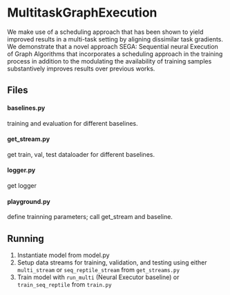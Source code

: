 # MultitaskGraphExecution

We make use of a scheduling approach that has been shown to yield improved results in a multi-task setting by aligning dissimilar task gradients. We demonstrate that a novel approach SEGA: Sequential neural Execution of Graph Algorithms that incorporates a scheduling approach in the training process in addition to the modulating the availability of training samples substantively improves results over previous works.

## Files

#### baselines.py 
training and evaluation for different baselines.

#### get_stream.py
get train, val, test dataloader for different baselines.

#### logger.py
get logger

#### playground.py
define trainning parameters; call get_stream and baseline.


## Running 
1. Instantiate model from model.py
2. Setup data streams for training, validation, and testing using either `multi_stream` or `seq_reptile_stream` from `get_streams.py` 
3. Train model with `run_multi` (Neural Executor baseline) or `train_seq_reptile` from `train.py`
